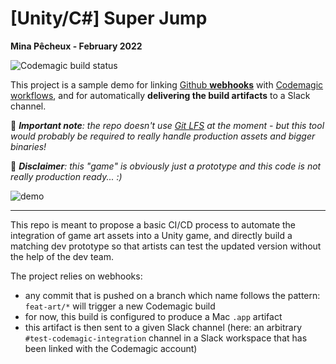 # [Unity/C#] Super Jump

**Mina Pêcheux - February 2022**

![Codemagic build status](https://api.codemagic.io/apps/620526c3546bd2c8549d973d/unity-mac-workflow/status_badge.svg)

This project is a sample demo for linking [Github **webhooks**](https://docs.github.com/en/github-ae@latest/developers/webhooks-and-events/webhooks) with [Codemagic workflows](https://unitycicd.com/), and for automatically **delivering the build artifacts** to a Slack channel.

🔴 _**Important note**: the repo doesn't use [Git LFS](https://github.com/git-lfs/git-lfs/tree/main) at the moment - but this tool would probably be required to really handle production assets and bigger binaries!_


🔵 _**Disclaimer**: this "game" is obviously just a prototype and this code is not really production ready... :)_

![demo](Docs/demo.gif)

---

This repo is meant to propose a basic CI/CD process to automate the integration of game art assets into a Unity game, and directly build a matching dev prototype so that artists can test the updated version without the help of the dev team.

The project relies on webhooks:

- any commit that is pushed on a branch which name follows the pattern: `feat-art/*` will trigger a new Codemagic build
- for now, this build is configured to produce a Mac `.app` artifact
- this artifact is then sent to a given Slack channel (here: an arbitrary `#test-codemagic-integration` channel in a Slack workspace that has been linked with the Codemagic account)
